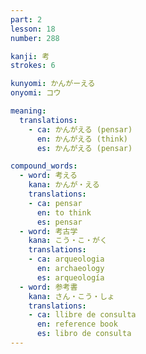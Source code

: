 ```yaml
---
part: 2
lesson: 18
number: 288

kanji: 考
strokes: 6

kunyomi: かんがーえる
onyomi: コウ

meaning:
  translations:
    - ca: かんがえる (pensar)
      en: かんがえる (think)
      es: かんがえる (pensar)

compound_words:
  - word: 考える
    kana: かんが・える
    translations:
    - ca: pensar
      en: to think
      es: pensar
  - word: 考古学
    kana: こう・こ・がく
    translations:
    - ca: arqueologia
      en: archaeology
      es: arqueología
  - word: 参考書
    kana: さん・こう・しょ
    translations:
    - ca: llibre de consulta
      en: reference book
      es: libro de consulta
---
```

